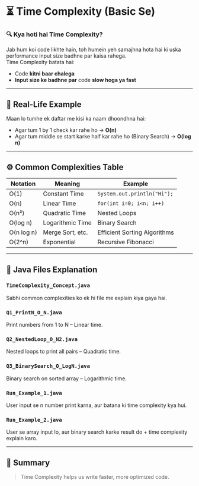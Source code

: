 # ⏳ Time Complexity (Basic Se)

### 🔍 Kya hoti hai Time Complexity?

Jab hum koi code likhte hain, toh humein yeh samajhna hota hai ki uska performance input size badhne par kaisa rahega.  
Time Complexity batata hai:  
- Code **kitni baar chalega**
- **Input size ke badhne par** code **slow hoga ya fast**

---

## 🧠 Real-Life Example

Maan lo tumhe ek daftar me kisi ka naam dhoondhna hai:

- Agar tum 1 by 1 check kar rahe ho → **O(n)**  
- Agar tum middle se start karke half kar rahe ho (Binary Search) → **O(log n)**

---

## ⚙️ Common Complexities Table

| Notation   | Meaning           | Example                            |
|------------|-------------------|------------------------------------|
| O(1)       | Constant Time      | `System.out.println("Hi");`        |
| O(n)       | Linear Time        | `for(int i=0; i<n; i++)`           |
| O(n²)      | Quadratic Time     | Nested Loops                       |
| O(log n)   | Logarithmic Time   | Binary Search                      |
| O(n log n) | Merge Sort, etc.   | Efficient Sorting Algorithms       |
| O(2^n)     | Exponential        | Recursive Fibonacci                |

---

## 📂 Java Files Explanation

### `TimeComplexity_Concept.java`
Sabhi common complexities ko ek hi file me explain kiya gaya hai.

### `Q1_PrintN_O_N.java`
Print numbers from 1 to N – Linear time.

### `Q2_NestedLoop_O_N2.java`
Nested loops to print all pairs – Quadratic time.

### `Q3_BinarySearch_O_LogN.java`
Binary search on sorted array – Logarithmic time.

### `Run_Example_1.java`
User input se n number print karna, aur batana ki time complexity kya hui.

### `Run_Example_2.java`
User se array input lo, aur binary search karke result do + time complexity explain karo.

---

## 🧠 Summary

> Time Complexity helps us write faster, more optimized code.
